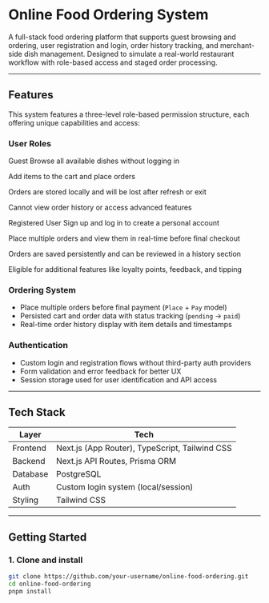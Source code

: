 # Online Food Ordering System

A full-stack food ordering platform that supports guest browsing and ordering, user registration and login, order history tracking, and merchant-side dish management. Designed to simulate a real-world restaurant workflow with role-based access and staged order processing. 

---

## Features
This system features a three-level role-based permission structure, each offering unique capabilities and access:

### User Roles
Guest
Browse all available dishes without logging in

Add items to the cart and place orders

Orders are stored locally and will be lost after refresh or exit

Cannot view order history or access advanced features

Registered User
Sign up and log in to create a personal account

Place multiple orders and view them in real-time before final checkout

Orders are saved persistently and can be reviewed in a history section

Eligible for additional features like loyalty points, feedback, and tipping





### Ordering System
- Place multiple orders before final payment (`Place` + `Pay` model)
- Persisted cart and order data with status tracking (`pending` → `paid`)
- Real-time order history display with item details and timestamps

### Authentication
- Custom login and registration flows without third-party auth providers
- Form validation and error feedback for better UX
- Session storage used for user identification and API access

---

## Tech Stack

| Layer     | Tech                                 |
|-----------|--------------------------------------|
| Frontend  | Next.js (App Router), TypeScript, Tailwind CSS |
| Backend   | Next.js API Routes, Prisma ORM       |
| Database  | PostgreSQL                           |
| Auth      | Custom login system (local/session)  |
| Styling   | Tailwind CSS                         |

---

## Getting Started

### 1. Clone and install

```bash
git clone https://github.com/your-username/online-food-ordering.git
cd online-food-ordering
pnpm install
